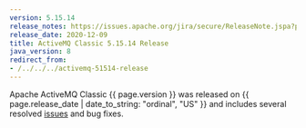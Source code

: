 ```yaml
---
version: 5.15.14
release_notes: https://issues.apache.org/jira/secure/ReleaseNote.jspa?projectId=12311210&version=12348294
release_date: 2020-12-09
title: ActiveMQ Classic 5.15.14 Release
java_version: 8
redirect_from:
- /../../../activemq-51514-release 
---
```

Apache ActiveMQ Classic {{ page.version }} was released on {{ page.release_date | date_to_string: "ordinal", "US" }} and includes several resolved [issues]({{page.release_notes}}) and bug fixes.

